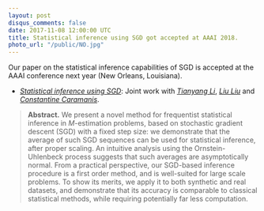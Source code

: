 ```yaml
---
layout: post
disqus_comments: false
date: 2017-11-08 12:00:00 UTC
title: Statistical inference using SGD got accepted at AAAI 2018.
photo_url: "/public/NO.jpg"
---
```


Our paper on the statistical inference capabilities of SGD is accepted at the AAAI conference next year (New Orleans, Louisiana).

- [*Statistical inference using SGD*](/pubs/Conferences/StatSGD.pdf): 
Joint work with [*Tianyang Li*](http://li-tianyang.com/), [*Liu Liu*]() and [*Constantine Caramanis*](http://users.ece.utexas.edu/~cmcaram/constantine_caramanis/Home.html).

>**Abstract.** 
>We present a novel method for frequentist statistical inference in $M$-estimation problems, based on
stochastic gradient descent (SGD) with a fixed step size: we demonstrate that the average of such SGD
sequences can be used for statistical inference, after proper scaling. An intuitive analysis using the Ornstein-Uhlenbeck
process suggests that such averages are asymptotically normal. From a practical perspective, our
SGD-based inference procedure is a first order method, and is well-suited for large scale problems. To show
its merits, we apply it to both synthetic and real datasets, and demonstrate that its accuracy is comparable to
classical statistical methods, while requiring potentially far less computation.